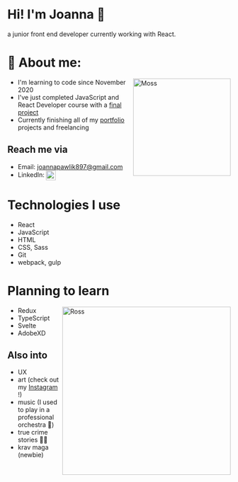 # Hi! I'm Joanna 👾

a junior front end developer currently working with React.

# 🧐 About me:

<img align="right" alt="Moss" width="220px" src="https://media.giphy.com/media/g79am6uuZJKSc/giphy.gif" />

- I'm learning to code since November 2020
- I've just completed JavaScript and React Developer course with a [final project]
- Currently finishing all of my [portfolio] projects
  and freelancing

## Reach me via

- Email: joannapawlik897@gmail.com
- LinkedIn:
  <a href="www.linkedin.com/in/joanna-izabela-pawlik/">
  <img align="center" alt="JoannaPawlik LinkedIN" width="22px" src="https://raw.githubusercontent.com/peterthehan/peterthehan/master/assets/linkedin.svg" />
  </a>

# Technologies I use

- React
- JavaScript
- HTML
- CSS, Sass
- Git
- webpack, gulp

# Planning to learn

<img align="right" alt="Ross" width="380px" src="https://media.giphy.com/media/rYEAkYihZsyWs/giphy.gif" />

- Redux
- TypeScript
- Svelte
- AdobeXD

## Also into

- UX
- art (check out my [Instagram](https://www.instagram.com/epeyotte/?hl=en) !)
- music (I used to play in a professional orchestra 🎻)
- true crime stories 🕵️‍♀️
- krav maga (newbie)





[//]: # "These are reference links used in the body of this note and get stripped out when the markdown processor does its job. There is no need to format nicely because it shouldn't be seen. Thanks SO - http://stackoverflow.com/questions/4823468/store-comments-in-markdown-syntax"
[final project]: https://jipawlik.github.io/daily-planner/#/
[portfolio]: https://jipawlik.github.io/resume/
